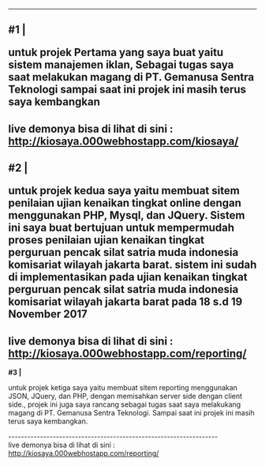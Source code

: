 -----------------------------------------------------------------
<strong> #1  |</strong> <p> untuk projek Pertama yang saya buat yaitu sistem manajemen iklan, Sebagai tugas saya saat melakukan magang di PT. Gemanusa Sentra Teknologi sampai saat ini projek ini masih terus saya kembangkan</p>
-----------------------------------------------------------------
live demonya bisa di lihat di sini :
http://kiosaya.000webhostapp.com/kiosaya/
</br>
-----------------------------------------------------------------
<strong> #2  |</strong> <p> untuk projek kedua saya yaitu membuat sitem penilaian ujian kenaikan tingkat online dengan menggunakan PHP, Mysql, dan JQuery. Sistem ini saya buat bertujuan untuk mempermudah proses penilaian ujian kenaikan tingkat perguruan pencak silat satria muda indonesia komisariat wilayah jakarta barat. sistem ini sudah di implementasikan pada ujian kenaikan tingkat perguruan pencak silat satria muda indonesia komisariat wilayah jakarta barat pada 18 s.d 19 November 2017</p>
------------------------------------------------------------------
live demonya bisa di lihat di sini :
http://kiosaya.000webhostapp.com/reporting/
</br>
-----------------------------------------------------------------
<strong> #3  |</strong> <p> untuk projek ketiga saya yaitu membuat sitem reporting menggunakan JSON, JQuery, dan PHP, dengan memisahkan server side dengan client side., projek ini juga saya rancang sebagai tugas saat saya melakukang magang di PT. Gemanusa Sentra Teknologi. Sampai saat ini projek ini masih terus saya kembangkan. </p>
------------------------------------------------------------------ </br>
live demonya bisa di lihat di sini :
http://kiosaya.000webhostapp.com/reporting/
